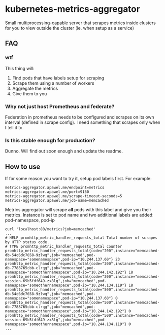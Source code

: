 # kubernetes-metrics-aggregator

Small multiprocessing-capable server that scrapes metrics inside clusters for you to view outside the cluster (ie. when setup as a service)

## FAQ

### wtf

This thing will:
1. Find pods that have labels setup for scraping
2. Scrape them using a number of workers
3. Aggregate the metrics
4. Give them to you   

### Why not just host Prometheus and federate?

Federation in prometheus needs to be configured and scrapes on its own interval (defined in scrape config). I need something that scrapes only when I tell it to.   

### Is this stable enough for production?

Dunno. Will find out soon enough and update the readme.   

## How to use

If for some reason you want to try it, setup pod labels first. For example:

    metrics-aggregator.apawel.me/endpoint=metrics
    metrics-aggregator.apawel.me/port=9150
    metrics-aggregator.apawel.me/scrape-timeout-seconds=5
    metrics-aggregator.apawel.me/job-name=memcached
    
Metrics aggregator will scrape **all** pods with this label and give you their metrics. Instance is set to pod name and two additional labels are added: pod-namespace, pod-ip   

```
curl 'localhost:80/metrics?job=memcached'
...
# HELP promhttp_metric_handler_requests_total Total number of scrapes by HTTP status code.
# TYPE promhttp_metric_handler_requests_total counter
promhttp_metric_handler_requests_total{code="200",instance="memcached-db-54c6dc7658-9zlwq",job="memcached",pod-namespace="somenamespace",pod-ip="10.244.137.60"} 23
promhttp_metric_handler_requests_total{code="200",instance="memcached-db-7788765cbb-clrqg",job="memcached",pod-namespace="someothernamespace",pod-ip="10.244.142.192"} 18
promhttp_metric_handler_requests_total{code="200",instance="memcached-session-69b5fdf649-zx8lg",job="memcached",pod-namespace="someothernamespace",pod-ip="10.244.134.119"} 18
promhttp_metric_handler_requests_total{code="500",instance="memcached-db-54c6dc7658-9zlwq",job="memcached",pod-namespace="somenamespace",pod-ip="10.244.137.60"} 0
promhttp_metric_handler_requests_total{code="500",instance="memcached-db-7788765cbb-clrqg",job="memcached",pod-namespace="someothernamespace",pod-ip="10.244.142.192"} 0
promhttp_metric_handler_requests_total{code="500",instance="memcached-session-69b5fdf649-zx8lg",job="memcached",pod-namespace="someothernamespace",pod-ip="10.244.134.119"} 0
...
```
